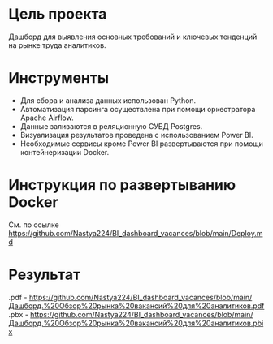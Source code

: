 # Цель проекта
Дашборд для выявления основных требований и ключевых тенденций на рынке труда аналитиков.

# Инструменты
* Для сбора и анализа данных  использован Python.
* Автоматизация парсинга осуществлена при помощи оркестратора Apache Airflow.
* Данные заливаются в реляционную СУБД Postgres.
* Визуализация результатов проведена с использованием Power BI.
* Необходимые сервисы кроме Power BI развертываются при помощи контейнеризации Docker.

# Инструкция по развертыванию Docker
См. по ссылке https://github.com/Nastya224/BI_dashboard_vacances/blob/main/Deploy.md

# Результат
.pdf - https://github.com/Nastya224/BI_dashboard_vacances/blob/main/Дашборд.%20Обзор%20рынка%20вакансий%20для%20аналитиков.pdf
.pbx - https://github.com/Nastya224/BI_dashboard_vacances/blob/main/Дашборд.%20Обзор%20рынка%20вакансий%20для%20аналитиков.pbix
